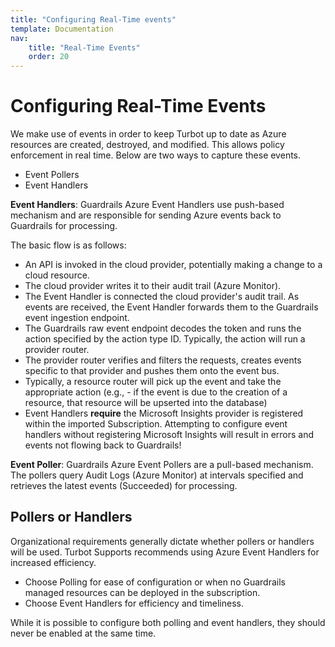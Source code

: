 ```yaml
---
title: "Configuring Real-Time events"
template: Documentation
nav:
    title: "Real-Time Events"
    order: 20
---
```


# Configuring Real-Time Events

We make use of events in order to keep Turbot up to date as Azure resources are created, destroyed, and modified. This allows policy enforcement in real time.
Below are two ways to capture these events.

  - Event Pollers
  - Event Handlers

**Event Handlers**:
Guardrails Azure Event Handlers use push-based mechanism and are responsible for sending Azure events back to Guardrails for processing.

The basic flow is as follows:

- An API is invoked in the cloud provider, potentially making a change to a cloud resource.
- The cloud provider writes it to their audit trail (Azure Monitor).
- The Event Handler is connected the cloud provider's audit trail. As events are received, the Event Handler forwards them to the Guardrails event ingestion endpoint.
- The Guardrails raw event endpoint decodes the token and runs the action specified by the action type ID. Typically, the action will run a provider router.
- The provider router verifies and filters the requests, creates events specific to that provider and pushes them onto the event bus.
- Typically, a resource router will pick up the event and take the appropriate action (e.g., - if the event is due to the creation of a resource, that resource will be upserted into the database)
- Event Handlers **require** the Microsoft Insights provider is registered within the imported Subscription. Attempting to configure event handlers without registering Microsoft Insights will result in errors and events not flowing back to Guardrails!

**Event Poller**:
Guardrails Azure Event Pollers are a pull-based mechanism. The pollers query Audit Logs (Azure Monitor) at intervals specified and retrieves the latest events (Succeeded) for processing.

## Pollers or Handlers
Organizational requirements generally dictate whether pollers or handlers will be used.  Turbot Supports recommends using Azure Event Handlers for increased efficiency.

* Choose Polling for ease of configuration or when no Guardrails managed resources can be deployed in the subscription. 
* Choose Event Handlers for efficiency and timeliness. 

While it is possible to configure both polling and event handlers, they should never be enabled at the same time.
